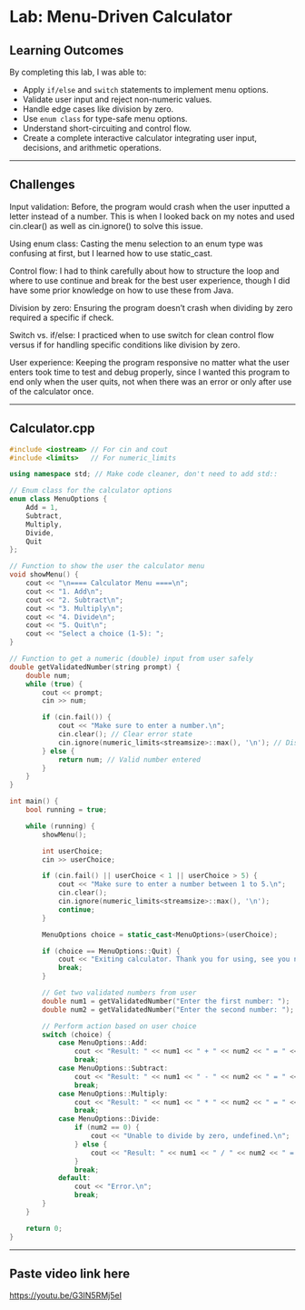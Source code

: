 # Lab: Menu-Driven Calculator

## Learning Outcomes

By completing this lab, I was able to:

- Apply `if/else` and `switch` statements to implement menu options.
- Validate user input and reject non-numeric values.
- Handle edge cases like division by zero.
- Use `enum class` for type-safe menu options.
- Understand short-circuiting and control flow.
- Create a complete interactive calculator integrating user input, decisions, and arithmetic operations.

---

## Challenges
Input validation: Before, the program would crash when the user inputted a letter instead of a number. This is when I looked back on my notes and used cin.clear() as well as cin.ignore() to solve this issue.

Using enum class: Casting the menu selection to an enum type was confusing at first, but I learned how to use static_cast.

Control flow: I had to think carefully about how to structure the loop and where to use continue and break for the best user experience, though I did have some prior knowledge on how to use these from Java.

Division by zero: Ensuring the program doesn’t crash when dividing by zero required a specific if check.

Switch vs. if/else: I practiced when to use switch for clean control flow versus if for handling specific conditions like division by zero.

User experience: Keeping the program responsive no matter what the user enters took time to test and debug properly, since I wanted this program to end only when the user quits, not when there was an error or only after use of the calculator once.

---

## Calculator.cpp

```cpp
#include <iostream> // For cin and cout
#include <limits>   // For numeric_limits

using namespace std; // Make code cleaner, don't need to add std:: 

// Enum class for the calculator options
enum class MenuOptions {
    Add = 1,
    Subtract,
    Multiply,
    Divide,
    Quit
};

// Function to show the user the calculator menu
void showMenu() {
    cout << "\n==== Calculator Menu ====\n";
    cout << "1. Add\n";
    cout << "2. Subtract\n";
    cout << "3. Multiply\n";
    cout << "4. Divide\n";
    cout << "5. Quit\n";
    cout << "Select a choice (1-5): ";
}

// Function to get a numeric (double) input from user safely
double getValidatedNumber(string prompt) {
    double num;
    while (true) {
        cout << prompt;
        cin >> num;

        if (cin.fail()) {
            cout << "Make sure to enter a number.\n";
            cin.clear(); // Clear error state
            cin.ignore(numeric_limits<streamsize>::max(), '\n'); // Discard invalid input
        } else {
            return num; // Valid number entered
        }
    }
}

int main() {
    bool running = true;

    while (running) {
        showMenu();

        int userChoice;
        cin >> userChoice;

        if (cin.fail() || userChoice < 1 || userChoice > 5) {
            cout << "Make sure to enter a number between 1 to 5.\n";
            cin.clear();
            cin.ignore(numeric_limits<streamsize>::max(), '\n');
            continue;
        }

        MenuOptions choice = static_cast<MenuOptions>(userChoice);

        if (choice == MenuOptions::Quit) {
            cout << "Exiting calculator. Thank you for using, see you next time.\n";
            break;
        }

        // Get two validated numbers from user
        double num1 = getValidatedNumber("Enter the first number: ");
        double num2 = getValidatedNumber("Enter the second number: ");

        // Perform action based on user choice
        switch (choice) {
            case MenuOptions::Add:
                cout << "Result: " << num1 << " + " << num2 << " = " << (num1 + num2) << "\n";
                break;
            case MenuOptions::Subtract:
                cout << "Result: " << num1 << " - " << num2 << " = " << (num1 - num2) << "\n";
                break;
            case MenuOptions::Multiply:
                cout << "Result: " << num1 << " * " << num2 << " = " << (num1 * num2) << "\n";
                break;
            case MenuOptions::Divide:
                if (num2 == 0) {
                    cout << "Unable to divide by zero, undefined.\n";
                } else {
                    cout << "Result: " << num1 << " / " << num2 << " = " << (num1 / num2) << "\n";
                }
                break;
            default:
                cout << "Error.\n";
                break;
        }
    }

    return 0;
}
```

---

## Paste video link here

https://youtu.be/G3IN5RMj5eI
